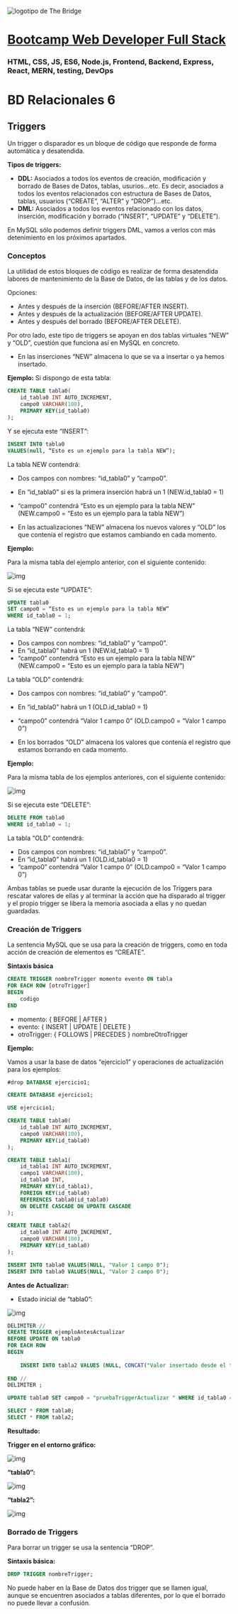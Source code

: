 ![logotipo de The Bridge](https://user-images.githubusercontent.com/27650532/77754601-e8365180-702b-11ea-8bed-5bc14a43f869.png  "logotipo de The Bridge")


# [Bootcamp Web Developer Full Stack](https://www.thebridge.tech/bootcamps/bootcamp-fullstack-developer/)

### HTML, CSS,  JS, ES6, Node.js, Frontend, Backend, Express, React, MERN, testing, DevOps


# BD Relacionales 6
## Triggers
Un trigger o disparador es un bloque de código que responde de forma automática y desatendida. 

**Tipos de triggers:**

- **DDL:** Asociados a todos los eventos de creación, modificación y borrado de Bases de Datos, tablas, usurios…etc. Es decir, asociados a todos los eventos relacionados con estructura de Bases de Datos, tablas, usuarios (“CREATE”, “ALTER” y “DROP”)…etc.
- **DML:** Asociados a todos los eventos relacionado con los datos, inserción, modificación y borrado (“INSERT”, “UPDATE” y “DELETE”).

En MySQL sólo podemos definir triggers DML, vamos a verlos con más detenimiento en los próximos apartados.

### Conceptos

La utilidad de estos bloques de código es realizar de forma desatendida labores de mantenimiento de la Base de Datos, de las tablas y de los datos.

Opciones: 

- Antes y después de la inserción (BEFORE/AFTER INSERT).
- Antes y después de la actualización (BEFORE/AFTER UPDATE).
- Antes y después del borrado (BEFORE/AFTER DELETE).

Por otro lado, este tipo de triggers se apoyan en dos tablas virtuales “NEW” y “OLD”, cuestión que funciona así en MySQL en concreto.

- En las inserciones “NEW” almacena lo que se va a insertar o ya hemos insertado.

**Ejemplo:**
Si dispongo de esta tabla: 

```sql
CREATE TABLE tabla0(
    id_tabla0 INT AUTO_INCREMENT, 
    campo0 VARCHAR(100), 
    PRIMARY KEY(id_tabla0)
);

```

Y se ejecuta este “INSERT”:

```sql
INSERT INTO tabla0 
VALUES(null, “Esto es un ejemplo para la tabla NEW”);	
```

La tabla NEW contendrá: 
- Dos campos con nombres: “id_tabla0” y “campo0”.
- En “id_tabla0” si es la primera inserción habrá un 1 (NEW.id_tabla0 = 1)
- “campo0” contendrá “Esto es un ejemplo para la tabla NEW” (NEW.campo0 = “Esto es un ejemplo para la tabla NEW”)

- En las actualizaciones “NEW” almacena los nuevos valores y “OLD” los que contenía el registro que estamos cambiando en cada momento.

**Ejemplo:**

Para la misma tabla del ejemplo anterior, con el siguiente contenido: 

![img](../../../assets/core/clase16/Triggers1.png)
			 

Si se ejecuta este “UPDATE”:

```sql
UPDATE tabla0 
SET campo0 = “Esto es un ejemplo para la tabla NEW”	
WHERE id_tabla0 = 1;
```

La tabla “NEW” contendrá: 
- Dos campos con nombres: “id_tabla0” y “campo0”.
- En “id_tabla0” habrá un 1 (NEW.id_tabla0 = 1)
- “campo0” contendrá “Esto es un ejemplo para la tabla NEW” (NEW.campo0 = “Esto es un ejemplo para la tabla NEW”)

La tabla “OLD” contendrá: 
- Dos campos con nombres: “id_tabla0” y “campo0”.
- En “id_tabla0” habrá un 1 (OLD.id_tabla0 = 1)
- “campo0” contendrá “Valor 1 campo 0” (OLD.campo0 = “Valor 1 campo 0”)

- En los borrados “OLD” almacena los valores que contenía el registro que estamos borrando en cada momento.

**Ejemplo:**

Para la misma tabla de los ejemplos anteriores, con el siguiente contenido: 

![img](../../../assets/core/clase16/Triggers1.png)

Si se ejecuta este “DELETE”:

```sql
DELETE FROM tabla0 
WHERE id_tabla0 = 1;
```

La tabla “OLD” contendrá: 
- Dos campos con nombres: “id_tabla0” y “campo0”.
- En “id_tabla0” habrá un 1 (OLD.id_tabla0 = 1)
- “campo0” contendrá “Valor 1 campo 0” (OLD.campo0 = “Valor 1 campo 0”)

Ambas tablas se puede usar durante la ejecución de los Triggers para rescatar valores de ellas y al terminar la acción que ha disparado al trigger y el propio trigger se libera la memoria asociada a ellas y no quedan guardadas.

### Creación de Triggers
La sentencia MySQL que se usa para la creación de triggers, como en toda acción de creación de elementos es “CREATE”.

**Sintaxis básica**

```sql
CREATE TRIGGER nombreTrigger momento evento ON tabla 
FOR EACH ROW [otroTrigger]
BEGIN	
    codigo
END
```

- momento: { BEFORE | AFTER }
- evento: { INSERT | UPDATE | DELETE }
- otroTrigger: { FOLLOWS | PRECEDES } nombreOtroTrigger


**Ejemplo:**

Vamos a usar la base de datos “ejercicio1” y operaciones de actualización para los ejemplos: 

```sql
#drop DATABASE ejercicio1;

CREATE DATABASE ejercicio1;

USE ejercicio1;

CREATE TABLE tabla0(
	id_tabla0 INT AUTO_INCREMENT, 
    campo0 VARCHAR(100), 
    PRIMARY KEY(id_tabla0)
);

CREATE TABLE tabla1(
	id_tabla1 INT AUTO_INCREMENT,
    campo1 VARCHAR(100),
    id_tabla0 INT,
    PRIMARY KEY(id_tabla1),
    FOREIGN KEY(id_tabla0)
    REFERENCES tabla0(id_tabla0)
    ON DELETE CASCADE ON UPDATE CASCADE
);

CREATE TABLE tabla2(
    id_tabla0 INT AUTO_INCREMENT, 
    campo0 VARCHAR(100), 
    PRIMARY KEY(id_tabla0)
); 

INSERT INTO tabla0 VALUES(NULL, "Valor 1 campo 0");
INSERT INTO tabla0 VALUES(NULL, "Valor 2 campo 0");
```

**Antes de Actualizar:**

- Estado inicial de “tabla0”:

![img](../../../assets/core/clase16/Triggers1.png)

```sql
DELIMITER //
CREATE TRIGGER ejemploAntesActualizar
BEFORE UPDATE ON tabla0
FOR EACH ROW 
BEGIN
	
	INSERT INTO tabla2 VALUES (NULL, CONCAT("Valor insertado desde el trigger ejemploAntes de actualizar", OLD.id_tabla0));
    
END //
DELIMITER ;

UPDATE tabla0 SET campo0 = "pruebaTriggerActualizar " WHERE id_tabla0 = 1;

SELECT * FROM tabla0;
SELECT * FROM tabla2;
```

**Resultado:**

**Trigger en el entorno gráfico:**

![img](../../../assets/core/clase16/Triggers2.png)
  

**“tabla0”:**

![img](../../../assets/core/clase16/Triggers3.png)
 

**“tabla2”:**

![img](../../../assets/core/clase16/Triggers4.png)
  
### Borrado de Triggers

Para borrar un trigger se usa la sentencia “DROP”.

**Sintaxis básica:**

```sql
DROP TRIGGER nombreTrigger;
```

No puede haber en la Base de Datos dos trigger que se llamen igual, aunque se encuentren asociados a tablas diferentes, por lo que el borrado no puede llevar a confusión.

